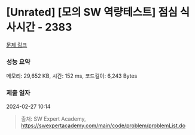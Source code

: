 # [Unrated] [모의 SW 역량테스트] 점심 식사시간 - 2383 

[문제 링크](https://swexpertacademy.com/main/code/problem/problemDetail.do?contestProbId=AV5-BEE6AK0DFAVl) 

### 성능 요약

메모리: 29,652 KB, 시간: 152 ms, 코드길이: 6,243 Bytes

### 제출 일자

2024-02-27 10:14



> 출처: SW Expert Academy, https://swexpertacademy.com/main/code/problem/problemList.do